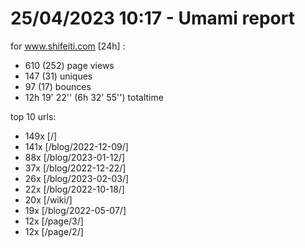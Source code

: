 # 25/04/2023 10:17 - Umami report
for www.shifeiti.com [24h] :

 - 610 (252) page views
 - 147 (31) uniques
 - 97 (17) bounces
 - 12h 19' 22'' (6h 32' 55'') totaltime


top 10 urls:
 - 149x [/]
 - 141x [/blog/2022-12-09/]
 - 88x [/blog/2023-01-12/]
 - 37x [/blog/2022-12-22/]
 - 26x [/blog/2023-02-03/]
 - 22x [/blog/2022-10-18/]
 - 20x [/wiki/]
 - 19x [/blog/2022-05-07/]
 - 12x [/page/3/]
 - 12x [/page/2/]


